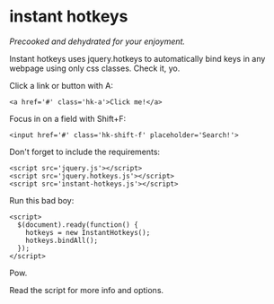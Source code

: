 # instant hotkeys

_Precooked and dehydrated for your enjoyment._

Instant hotkeys uses jquery.hotkeys to automatically bind keys in any webpage using only css classes. Check it, yo.

Click a link or button with A:

    <a href='#' class='hk-a'>Click me!</a>

Focus in on a field with Shift+F:

    <input href='#' class='hk-shift-f' placeholder='Search!'>

Don't forget to include the requirements:

    <script src='jquery.js'></script>
    <script src='jquery.hotkeys.js'></script>
    <script src='instant-hotkeys.js'></script>

Run this bad boy:

    <script>
      $(document).ready(function() {
        hotkeys = new InstantHotkeys();
        hotkeys.bindAll();
      });
    </script>

Pow.

Read the script for more info and options.


